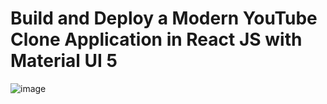 # Build and Deploy a Modern YouTube Clone Application in React JS with Material UI 5
![image](https://github.com/ruchita00/YouTube/assets/56263059/e6e58d62-0852-4927-a136-015df26e7f39)
